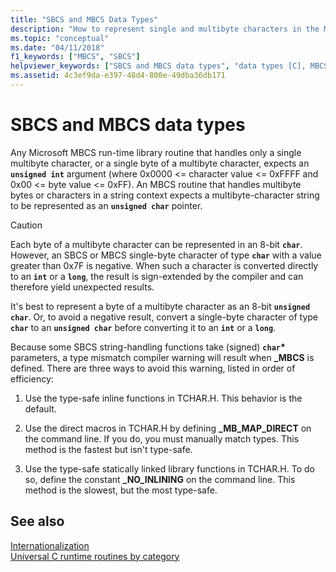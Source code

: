 ```yaml
---
title: "SBCS and MBCS Data Types"
description: "How to represent single and multibyte characters in the Microsoft C runtime."
ms.topic: "conceptual"
ms.date: "04/11/2018"
f1_keywords: ["MBCS", "SBCS"]
helpviewer_keywords: ["SBCS and MBCS data types", "data types [C], MBCS and SBCS"]
ms.assetid: 4c3ef9da-e397-48d4-800e-49dba36db171
---
```

# SBCS and MBCS data types

Any Microsoft MBCS run-time library routine that handles only a single multibyte character, or a single byte of a multibyte character, expects an **`unsigned int`** argument (where 0x0000 <= character value <= 0xFFFF and 0x00 <= byte value <= 0xFF). An MBCS routine that handles multibyte bytes or characters in a string context expects a multibyte-character string to be represented as an **`unsigned char`** pointer.

> [!CAUTION]
> Each byte of a multibyte character can be represented in an 8-bit **`char`**. However, an SBCS or MBCS single-byte character of type **`char`** with a value greater than 0x7F is negative. When such a character is converted directly to an **`int`** or a **`long`**, the result is sign-extended by the compiler and can therefore yield unexpected results.

It's best to represent a byte of a multibyte character as an 8-bit **`unsigned char`**. Or, to avoid a negative result, convert a single-byte character of type **`char`** to an **`unsigned char`** before converting it to an **`int`** or a **`long`**.

Because some SBCS string-handling functions take (signed) **`char`**<strong>\*</strong> parameters, a type mismatch compiler warning will result when **_MBCS** is defined. There are three ways to avoid this warning, listed in order of efficiency:

1. Use the type-safe inline functions in TCHAR.H. This behavior is the default.

1. Use the direct macros in TCHAR.H by defining **_MB_MAP_DIRECT** on the command line. If you do, you must manually match types. This method is the fastest but isn't type-safe.

1. Use the type-safe statically linked library functions in TCHAR.H. To do so, define the constant **_NO_INLINING** on the command line. This method is the slowest, but the most type-safe.

## See also

[Internationalization](./internationalization.md)\
[Universal C runtime routines by category](./run-time-routines-by-category.md)
